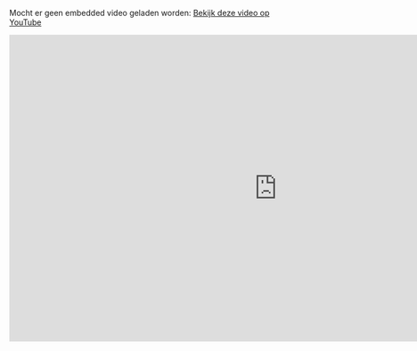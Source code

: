 Mocht er geen embedded video geladen worden: [Bekijk deze video op YouTube](https://www.youtube.com/watch?v=t6XaVwRtZ90)

<iframe width="960" height="551" src="https://www.youtube.com/embed/t6XaVwRtZ90" title="YouTube video player" frameborder="0" allow="accelerometer; autoplay; clipboard-write; encrypted-media; gyroscope; picture-in-picture; web-share" referrerpolicy="strict-origin-when-cross-origin" allowfullscreen></iframe>